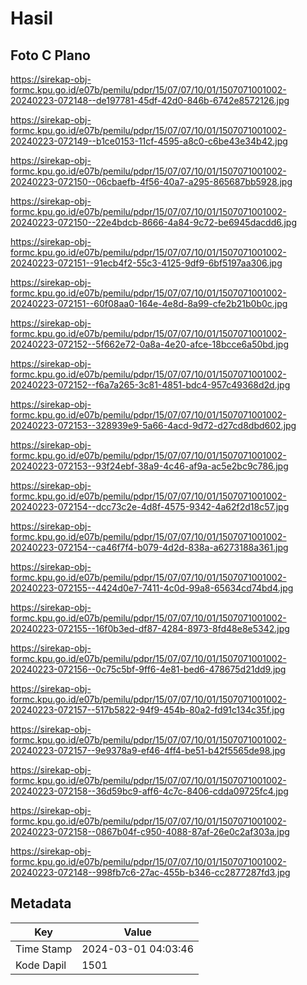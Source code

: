 # Hasil

## Foto C Plano

https://sirekap-obj-formc.kpu.go.id/e07b/pemilu/pdpr/15/07/07/10/01/1507071001002-20240223-072148--de197781-45df-42d0-846b-6742e8572126.jpg

https://sirekap-obj-formc.kpu.go.id/e07b/pemilu/pdpr/15/07/07/10/01/1507071001002-20240223-072149--b1ce0153-11cf-4595-a8c0-c6be43e34b42.jpg

https://sirekap-obj-formc.kpu.go.id/e07b/pemilu/pdpr/15/07/07/10/01/1507071001002-20240223-072150--06cbaefb-4f56-40a7-a295-865687bb5928.jpg

https://sirekap-obj-formc.kpu.go.id/e07b/pemilu/pdpr/15/07/07/10/01/1507071001002-20240223-072150--22e4bdcb-8666-4a84-9c72-be6945dacdd6.jpg

https://sirekap-obj-formc.kpu.go.id/e07b/pemilu/pdpr/15/07/07/10/01/1507071001002-20240223-072151--91ecb4f2-55c3-4125-9df9-6bf5197aa306.jpg

https://sirekap-obj-formc.kpu.go.id/e07b/pemilu/pdpr/15/07/07/10/01/1507071001002-20240223-072151--60f08aa0-164e-4e8d-8a99-cfe2b21b0b0c.jpg

https://sirekap-obj-formc.kpu.go.id/e07b/pemilu/pdpr/15/07/07/10/01/1507071001002-20240223-072152--5f662e72-0a8a-4e20-afce-18bcce6a50bd.jpg

https://sirekap-obj-formc.kpu.go.id/e07b/pemilu/pdpr/15/07/07/10/01/1507071001002-20240223-072152--f6a7a265-3c81-4851-bdc4-957c49368d2d.jpg

https://sirekap-obj-formc.kpu.go.id/e07b/pemilu/pdpr/15/07/07/10/01/1507071001002-20240223-072153--328939e9-5a66-4acd-9d72-d27cd8dbd602.jpg

https://sirekap-obj-formc.kpu.go.id/e07b/pemilu/pdpr/15/07/07/10/01/1507071001002-20240223-072153--93f24ebf-38a9-4c46-af9a-ac5e2bc9c786.jpg

https://sirekap-obj-formc.kpu.go.id/e07b/pemilu/pdpr/15/07/07/10/01/1507071001002-20240223-072154--dcc73c2e-4d8f-4575-9342-4a62f2d18c57.jpg

https://sirekap-obj-formc.kpu.go.id/e07b/pemilu/pdpr/15/07/07/10/01/1507071001002-20240223-072154--ca46f7f4-b079-4d2d-838a-a6273188a361.jpg

https://sirekap-obj-formc.kpu.go.id/e07b/pemilu/pdpr/15/07/07/10/01/1507071001002-20240223-072155--4424d0e7-7411-4c0d-99a8-65634cd74bd4.jpg

https://sirekap-obj-formc.kpu.go.id/e07b/pemilu/pdpr/15/07/07/10/01/1507071001002-20240223-072155--16f0b3ed-df87-4284-8973-8fd48e8e5342.jpg

https://sirekap-obj-formc.kpu.go.id/e07b/pemilu/pdpr/15/07/07/10/01/1507071001002-20240223-072156--0c75c5bf-9ff6-4e81-bed6-478675d21dd9.jpg

https://sirekap-obj-formc.kpu.go.id/e07b/pemilu/pdpr/15/07/07/10/01/1507071001002-20240223-072157--517b5822-94f9-454b-80a2-fd91c134c35f.jpg

https://sirekap-obj-formc.kpu.go.id/e07b/pemilu/pdpr/15/07/07/10/01/1507071001002-20240223-072157--9e9378a9-ef46-4ff4-be51-b42f5565de98.jpg

https://sirekap-obj-formc.kpu.go.id/e07b/pemilu/pdpr/15/07/07/10/01/1507071001002-20240223-072158--36d59bc9-aff6-4c7c-8406-cdda09725fc4.jpg

https://sirekap-obj-formc.kpu.go.id/e07b/pemilu/pdpr/15/07/07/10/01/1507071001002-20240223-072158--0867b04f-c950-4088-87af-26e0c2af303a.jpg

https://sirekap-obj-formc.kpu.go.id/e07b/pemilu/pdpr/15/07/07/10/01/1507071001002-20240223-072148--998fb7c6-27ac-455b-b346-cc2877287fd3.jpg


## Metadata

| Key        | Value               |
| ---------- | ------------------- |
| Time Stamp | 2024-03-01 04:03:46 |
| Kode Dapil | 1501                |



